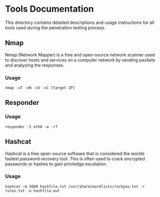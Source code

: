 # Tools Documentation

This directory contains detailed descriptions and usage instructions for all tools used during the penetration testing process.

## Nmap

Nmap (Network Mapper) is a free and open-source network scanner used to discover hosts and services on a computer network by sending packets and analyzing the responses.

### Usage

```
nmap -sT -oN -sV -sC [target IP]
```

## Responder

### Usage

```
responder -I eth0 -w -rf
```

## Hashcat 

Hashcat is a free open-source software that is considered the worlds fastest password recovery tool. This is often used to crack encrypted passwords or hashes to gain priviledge escalation. 

### Usage

```
hashcat -m 5600 hashfile.txt /usr/share/wordlists/rockyou.txt -r rules.txt -o hashfile.out
```
